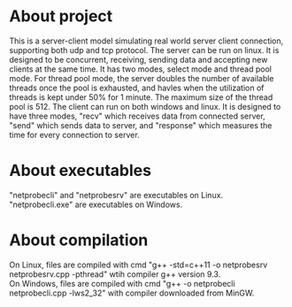 # About project
This is a server-client model simulating real world server client connection, supporting both udp and tcp protocol.
The server can be run on linux. It is designed to be concurrent, receiving, sending data and accepting new clients at the same time. It has two modes, select mode and thread pool mode. For thread pool mode, the server doubles the number of available threads once the pool is exhausted, and havles when the utilization of threads is kept under 50% for 1 minute. The maximum size of the thread pool is 512.
The client can run on both windows and linux. It is designed to have three modes, "recv" which receives data from connected server, "send" which sends data to server, and "response" which measures the time for every connection to server.


# About executables
"netprobecli" and "netprobesrv" are executables on Linux.\
"netprobecli.exe" are executables on Windows.

# About compilation
On Linux, files are compiled with cmd "g++ -std=c++11 -o netprobesrv netprobesrv.cpp -pthread" wtih compiler g++ version 9.3.\
On Windows, files are compiled with cmd "g++ -o netprobecli netprobecli.cpp -lws2_32" with compiler downloaded from MinGW.

